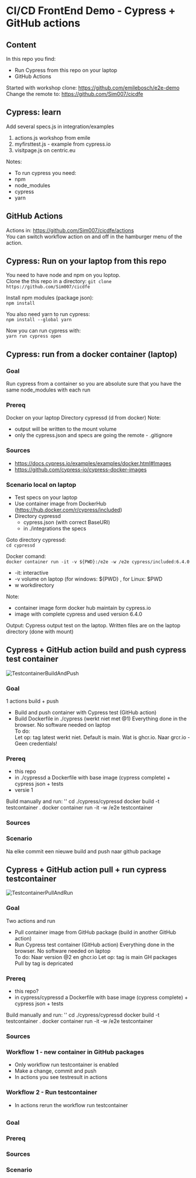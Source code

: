 # CI/CD FrontEnd Demo - Cypress + GitHub actions

## Content
In this repo you find:
- Run Cypress from this repo on your laptop
- GitHub Actions

Started with workshop clone: 
 https://github.com/emilebosch/e2e-demo   
Change the remote to: 
 https://github.com/Sim007/cicdfe 

## Cypress: learn
Add several specs.js in integration/examples 
1) actions.js workshop from emile
2) myfirsttest.js - example from cypress.io  
3) visitpage.js on centric.eu

Notes:  
- To run cypress you need:
- npm
- node_modules
- cypress
- yarn

## GitHub Actions

Actions in: https://github.com/Sim007/cicdfe/actions  
You can switch workflow action on and off in the hamburger menu of the action.

## Cypress: Run on your laptop from this repo
You need to have node and npm on you loptop.  
Clone the this repo in a directory:
``git clone https://github.com/Sim007/cicdfe``

Install npm modules (package json):  
``npm install``

You also need yarn to run cypress:  
``npm install --global yarn``

Now you can run cypress with:   
``yarn run cypress open``
## Cypress: run from a docker container (laptop)
### Goal
Run cypress from a container so you are absolute sure that you have the same node_modules with each run
### Prereq
Docker on your laptop
Directory cypressd (d from docker)
Note: 
- output will be written to the mount volume
- only the cypress.json and specs are going the remote - .gitignore

### Sources
- https://docs.cypress.io/examples/examples/docker.html#Images 
- https://github.com/cypress-io/cypress-docker-images

### Scenario local on laptop
- Test specs on your laptop  
- Use container image from DockerHub (https://hub.docker.com/r/cypress/included)   
- Directory cypressd
  - cypress.json (with correct BaseURl)
  - in ./integrations the specs 

Goto directory cypressd:  
`` cd cypressd ``  

Docker comand:  
``
docker container run -it -v ${PWD}:/e2e -w /e2e cypress/included:6.4.0
``
- -it: interactive
- -v volume on laptop (for windows: ${PWD} , for Linux: $PWD 
- w workdirectory 

Note: 
- container image form docker hub maintain by cypress.io
- image with complete cypress and used version 6.4.0

Output:
Cypress output test on the laptop.
Written files are on the laptop directory (done with mount) 

## Cypress + GitHub action build and push cypress test container

![TestcontainerBuildAndPush](https://github.com/Sim007/cicdfe/workflows/TestcontainerBuildAndPush/badge.svg)

### Goal
1 actions build + push
- Build and push container with Cypress test (GitHub action)
- Build Dockerfile in ./cypress (werkt niet met @1)
Everything done in the browser. No software needed on laptop  
To do:  
Let op: tag latest werkt niet. Default is main.
Wat is ghcr.io. Naar grcr.io - Geen credentials!

### Prereq
- this repo
- in ./cypressd a Dockerfile with base image (cypress complete) + cypress json + tests
- versie 1

Build manually and run:
''
cd ./cypress/cypressd
docker build -t testcontainer .
docker container run -it -w /e2e testcontainer
### Sources
### Scenario
Na elke commit een nieuwe build and push naar github package

## Cypress + GitHub action pull + run cypress testcontainer

![TestcontainerPullAndRun](https://github.com/Sim007/cicdfe/workflows/TestcontainerPullAndRun/badge.svg)
### Goal
Two actions and run
- Pull container image from GitHub package (build in another GitHub action)
- Run Cypress test container (GitHub action)
Everything done in the browser. No software needed on laptop  
To do:
Naar version @2 en ghcr.io
Let op: tag is main GH packages  
Pull by tag is depricated  
### Prereq
- this repo?
- in cypress/cypressd a Dockerfile with base image (cypress complete) + cypress json + tests

Build manually and run:
''
cd ./cypress/cypressd
docker build -t testcontainer .
docker container run -it -w /e2e testcontainer

### Sources
### Workflow 1 - new container in GitHub packages
- Only workflow run testcontainer is enabled
- Make a change, commit and push
- In actions you see testresult in actions
### Workflow 2 - Run testcontainer
- In actions rerun the workflow run testcontainer



## <Case>

### Goal
### Prereq

### Sources
### Scenario 




